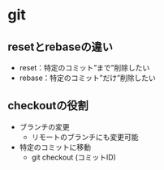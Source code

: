 # git
## resetとrebaseの違い
- reset：特定のコミット”まで”削除したい
- rebase：特定のコミット”だけ”削除したい

## checkoutの役割
- ブランチの変更
  - リモートのブランチにも変更可能
- 特定のコミットに移動
  - git checkout (コミットID)
